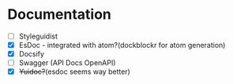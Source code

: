 # Documentation


 - [ ] Styleguidist  
 - [x] EsDoc - integrated with atom?(dockblockr for atom generation)  
 - [x] Docsify  
 - [ ] Swagger (API Docs OpenAPI)  
 - [x] ~~Yuidoc?~~(esdoc seems way better)   
